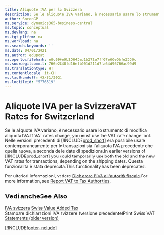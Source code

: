 ```yaml
---
title: Aliquote IVA per la Svizzera
description: Se le aliquote IVA variano, è necessario usare lo strumento di modifica aliquota IVA. Nelle versioni precedenti di Business Central era possibile usare contemporaneamente per le transazioni sia l'aliquota IVA precedente che quella nuova, a seconda delle date di spedizione. Questa funzionalità è stata deprecata.
author: SorenGP
ms.service: dynamics365-business-central
ms.topic: conceptual
ms.devlang: na
ms.tgt_pltfrm: na
ms.workload: na
ms.search.keywords: ''
ms.date: 04/01/2021
ms.author: edupont
ms.openlocfilehash: e8c896e9b25843ad1b272a7ff07e66e6bfe2536c
ms.sourcegitcommit: 766e2840fd16efb901d211d7fa64d96766ac99d9
ms.translationtype: HT
ms.contentlocale: it-CH
ms.lasthandoff: 03/31/2021
ms.locfileid: "5776519"
---
```

# <a name="vat-rates-for-switzerland"></a><span data-ttu-id="59517-105">Aliquote IVA per la Svizzera</span><span class="sxs-lookup"><span data-stu-id="59517-105">VAT Rates for Switzerland</span></span>
<span data-ttu-id="59517-106">Se le aliquote IVA variano, è necessario usare lo strumento di modifica aliquota IVA.</span><span class="sxs-lookup"><span data-stu-id="59517-106">If VAT rates change, you must use the VAT rate change tool.</span></span> <span data-ttu-id="59517-107">Nelle versioni precedenti di [!INCLUDE[prod_short](../../includes/prod_short.md)] era possibile usare contemporaneamente per le transazioni sia l'aliquota IVA precedente che quella nuova, a seconda delle date di spedizione.</span><span class="sxs-lookup"><span data-stu-id="59517-107">In earlier versions of [!INCLUDE[prod_short](../../includes/prod_short.md)] you could temporarily use both the old and the new VAT rates for transactions, depending on the shipping dates.</span></span> <span data-ttu-id="59517-108">Questa funzionalità è stata deprecata.</span><span class="sxs-lookup"><span data-stu-id="59517-108">This functionality has been deprecated.</span></span>  

<span data-ttu-id="59517-109">Per ulteriori informazioni, vedere [Dichiarare l'IVA all'autorità fiscale](../../finance-how-report-vat.md).</span><span class="sxs-lookup"><span data-stu-id="59517-109">For more information, see [Report VAT to Tax Authorities](../../finance-how-report-vat.md).</span></span>  

## <a name="see-also"></a><span data-ttu-id="59517-110">Vedi anche</span><span class="sxs-lookup"><span data-stu-id="59517-110">See Also</span></span>  
 <span data-ttu-id="59517-111">[IVA svizzera](swiss-value-added-tax.md) </span><span class="sxs-lookup"><span data-stu-id="59517-111">[Swiss Value Added Tax](swiss-value-added-tax.md) </span></span>  
 [<span data-ttu-id="59517-112">Stampare dichiarazioni IVA svizzere (versione precedente)</span><span class="sxs-lookup"><span data-stu-id="59517-112">Print Swiss VAT Statements (older version)</span></span>](how-to-print-swiss-vat-statements-older-version-.md)


[!INCLUDE[footer-include](../../includes/footer-banner.md)]